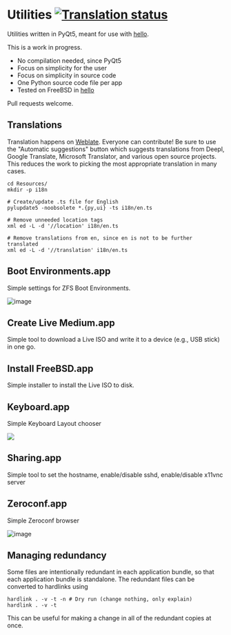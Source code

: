 # Utilities [![Translation status](https://hosted.weblate.org/widgets/hellosystem/-/utilities/svg-badge.svg)](https://hosted.weblate.org/engage/hellosystem/)

Utilities written in PyQt5, meant for use with [hello](https://github.com/probonopd/hello/).

This is a work in progress.

* No compilation needed, since PyQt5
* Focus on simplicity for the user
* Focus on simplicity in source code
* One Python source code file per app
* Tested on FreeBSD in [hello](https://github.com/probonopd/hello/)

Pull requests welcome.

## Translations

Translation happens on [Weblate](https://hosted.weblate.org/engage/hellosystem/). Everyone can contribute! Be sure to use the "Automatic suggestions" button which suggests translations from Deepl, Google Translate, Microsoft Translator, and various open source projects. This reduces the work to picking the most appropriate translation in many cases.

```
cd Resources/
mkdir -p i18n

# Create/update .ts file for English
pylupdate5 -noobsolete *.{py,ui} -ts i18n/en.ts

# Remove unneeded location tags
xml ed -L -d '//location' i18n/en.ts 

# Remove translations from en, since en is not to be further translated
xml ed -L -d '//translation' i18n/en.ts 
```

## Boot Environments.app

Simple settings for ZFS Boot Environments.

![image](https://user-images.githubusercontent.com/2480569/97612525-d2e93180-1a17-11eb-90c4-5dd90ad67d7f.png)

## Create Live Medium.app

Simple tool to download a Live ISO and write it to a device (e.g., USB stick) in one go.

## Install FreeBSD.app

Simple installer to install the Live ISO to disk.

## Keyboard.app

Simple Keyboard Layout chooser

![](https://miro.medium.com/max/318/1*AoZTtzHCKAItIeJbOjxpsA.png)

## Sharing.app

Simple tool to set the hostname, enable/disable sshd, enable/disable x11vnc server

## Zeroconf.app

Simple Zeroconf browser

![image](https://user-images.githubusercontent.com/2480569/94365262-a025e380-00cf-11eb-81e0-495f2ee8242b.png)

## Managing redundancy

Some files are intentionally redundant in each application bundle, so that each application bundle is standalone. The redundant files can be converted to hardlinks using

```
hardlink . -v -t -n # Dry run (change nothing, only explain)
hardlink . -v -t
```

This can be useful for making a change in all of the redundant copies at once.
